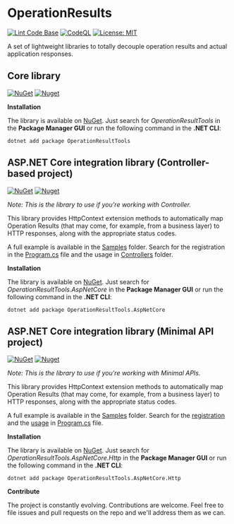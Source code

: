 # OperationResults

[![Lint Code Base](https://github.com/marcominerva/OperationResults/actions/workflows/linter.yml/badge.svg)](https://github.com/marcominerva/OperationResults/actions/workflows/linter.yml)
[![CodeQL](https://github.com/marcominerva/OperationResults/actions/workflows/codeql.yml/badge.svg)](https://github.com/marcominerva/OperationResults/actions/workflows/codeql.yml)
[![License: MIT](https://img.shields.io/badge/License-MIT-yellow.svg)](https://github.com/marcominerva/OperationResultTools/blob/master/LICENSE)

A set of lightweight libraries to totally decouple operation results and actual application responses.

## Core library

[![NuGet](https://img.shields.io/nuget/v/OperationResultTools.svg?style=flat-square)](https://www.nuget.org/packages/OperationResultTools)
[![Nuget](https://img.shields.io/nuget/dt/OperationResultTools)](https://www.nuget.org/packages/OperationResultTools)

**Installation**

The library is available on [NuGet](https://www.nuget.org/packages/OperationResultTools). Just search for *OperationResultTools* in the **Package Manager GUI** or run the following command in the **.NET CLI**:

    dotnet add package OperationResultTools

## ASP.NET Core integration library (Controller-based project)

[![NuGet](https://img.shields.io/nuget/v/OperationResultTools.AspNetCore.svg?style=flat-square)](https://www.nuget.org/packages/OperationResultTools.AspNetCore)
[![Nuget](https://img.shields.io/nuget/dt/OperationResultTools.AspNetCore)](https://www.nuget.org/packages/OperationResultTools.AspNetCore)

_Note: This is the library to use if you're working with Controller._

This library provides HttpContext extension methods to automatically map Operation Results (that may come, for example, from a business layer) to HTTP responses, along with the appropriate status codes.

A full example is available in the [Samples](https://github.com/marcominerva/OperationResults/tree/master/samples) folder. Search for the registration in the [Program.cs](https://github.com/marcominerva/OperationResults/blob/master/samples/Controllers/OperationResults.Sample/Program.cs#L24-L40) file and the usage in [Controllers](https://github.com/marcominerva/OperationResults/tree/master/samples/Controllers/OperationResults.Sample/Controllers) folder.

**Installation**

The library is available on [NuGet](https://www.nuget.org/packages/OperationResultTools.AspNetCore). Just search for *OperationResultTools.AspNetCore* in the **Package Manager GUI** or run the following command in the **.NET CLI**:

    dotnet add package OperationResultTools.AspNetCore

## ASP.NET Core integration library (Minimal API project)

[![NuGet](https://img.shields.io/nuget/v/OperationResultTools.AspNetCore.Http.svg?style=flat-square)](https://www.nuget.org/packages/OperationResultTools.AspNetCore.Http)
[![Nuget](https://img.shields.io/nuget/dt/OperationResultTools.AspNetCore.Http)](https://www.nuget.org/packages/OperationResultTools.AspNetCore.Http)

_Note: This is the library to use if you're working with Minimal APIs._

This library provides HttpContext extension methods to automatically map Operation Results (that may come, for example, from a business layer) to HTTP responses, along with the appropriate status codes.

A full example is available in the [Samples](https://github.com/marcominerva/OperationResults/tree/master/samples) folder. Search for the [registration](https://github.com/marcominerva/OperationResults/blob/master/samples/MinimalApis/OperationResults.Sample/Program.cs#L23-L35) and the [usage](https://github.com/marcominerva/OperationResults/blob/master/samples/MinimalApis/OperationResults.Sample/Program.cs#L51-L106) in [Program.cs](https://github.com/marcominerva/OperationResults/blob/master/samples/MinimalApis/OperationResults.Sample/Program.cs) file.

**Installation**

The library is available on [NuGet](https://www.nuget.org/packages/OperationResultTools.AspNetCore.Http). Just search for *OperationResultTools.AspNetCore.Http* in the **Package Manager GUI** or run the following command in the **.NET CLI**:

    dotnet add package OperationResultTools.AspNetCore.Http


**Contribute**

The project is constantly evolving. Contributions are welcome. Feel free to file issues and pull requests on the repo and we'll address them as we can.
